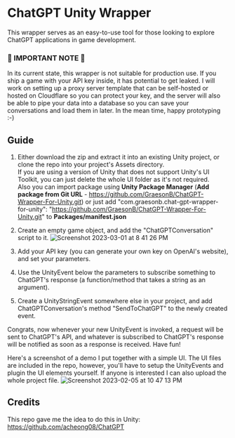 # ChatGPT Unity Wrapper
This wrapper serves as an easy-to-use tool for those looking to explore ChatGPT applications in game development.

### 🚨 IMPORTANT NOTE 🚨
In its current state, this wrapper is not suitable for production use. If you ship a game with your API key inside, it has potential to get leaked. I will work on setting up a proxy server template that can be self-hosted or hosted on Cloudflare so you can protect your key, and the server will also be able to pipe your data into a database so you can save your conversations and load them in later. In the mean time, happy prototyping :-)

## Guide
1. Either download the zip and extract it into an existing Unity project, or clone the repo into your project's Assets directory. <br>
  If you are using a version of Unity that does not support Unity's UI Toolkit, you can just delete the whole UI folder as it's not required. <br>
  Also you can import package using **Unity Package Manager** (**Add package from Git URL** - https://github.com/GraesonB/ChatGPT-Wrapper-For-Unity.git) or just add "com.graesonb.chat-gpt-wrapper-for-unity": "https://github.com/GraesonB/ChatGPT-Wrapper-For-Unity.git" to **Packages/manifest.json**

2. Create an empty game object, and add the "ChatGPTConversation" script to it.
![Screenshot 2023-03-01 at 8 41 26 PM](https://user-images.githubusercontent.com/89364458/222325449-47a833a6-9f10-4583-a78d-69aef54b7e3d.png)

3. Add your API key (you can generate your own key on OpenAI's website), and set your parameters.

4. Use the UnityEvent below the parameters to subscribe something to ChatGPT's response (a function/method that takes a string as an argument).

5. Create a UnityStringEvent somewhere else in your project, and add ChatGPTConversation's method "SendToChatGPT" to the newly created event.

Congrats, now whenever your new UnityEvent is invoked, a request will be sent to ChatGPT's API, and whatever is subscribed to ChatGPT's response will be notified as soon as a response is received. Have fun!


Here's a screenshot of a demo I put together with a simple UI. The UI files are included in the repo, however, you'll have to setup the UnityEvents and plugin the UI elements yourself. If anyone is interested I can also upload the whole project file.
![Screenshot 2023-02-05 at 10 47 13 PM](https://user-images.githubusercontent.com/89364458/216893256-efe3d9e2-fb7d-4833-bae5-9dcb0e9d5717.png)


## Credits
This repo gave me the idea to do this in Unity: <br>
https://github.com/acheong08/ChatGPT

